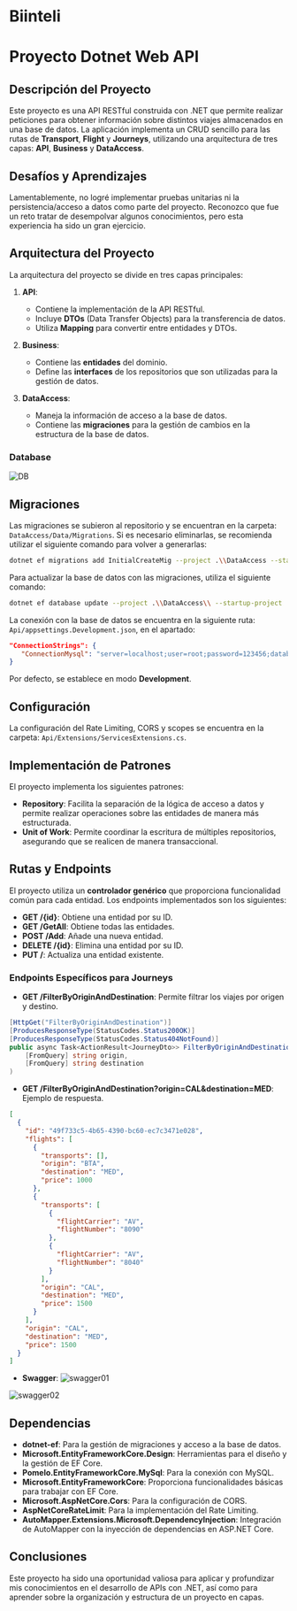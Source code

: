 
# Biinteli 
# Proyecto Dotnet Web API

## Descripción del Proyecto

Este proyecto es una API RESTful construida con .NET que permite realizar peticiones para obtener información sobre distintos viajes almacenados en una base de datos. La aplicación implementa un CRUD sencillo para las rutas de **Transport**, **Flight** y **Journeys**, utilizando una arquitectura de tres capas: **API**, **Business** y **DataAccess**.

## Desafíos y Aprendizajes

Lamentablemente, no logré implementar pruebas unitarias ni la persistencia/acceso a datos como parte del proyecto. Reconozco que fue un reto tratar de desempolvar algunos conocimientos, pero esta experiencia ha sido un gran ejercicio.

## Arquitectura del Proyecto

La arquitectura del proyecto se divide en tres capas principales:

1. **API**: 
   - Contiene la implementación de la API RESTful.
   - Incluye **DTOs** (Data Transfer Objects) para la transferencia de datos.
   - Utiliza **Mapping** para convertir entre entidades y DTOs.

2. **Business**: 
   - Contiene las **entidades** del dominio.
   - Define las **interfaces** de los repositorios que son utilizadas para la gestión de datos.

3. **DataAccess**: 
   - Maneja la información de acceso a la base de datos.
   - Contiene las **migraciones** para la gestión de cambios en la estructura de la base de datos.
  
### Database
![DB](https://github.com/user-attachments/assets/159ccfa6-5ebd-46c5-9264-872ba5997979)


## Migraciones

Las migraciones se subieron al repositorio y se encuentran en la carpeta: `DataAccess/Data/Migrations`. Si es necesario eliminarlas, se recomienda utilizar el siguiente comando para volver a generarlas:

```bash
dotnet ef migrations add InitialCreateMig --project .\\DataAccess --startup-project .\\Biinteli --output-dir .\\Data\Migrations
```

Para actualizar la base de datos con las migraciones, utiliza el siguiente comando:

```bash
dotnet ef database update --project .\\DataAccess\\ --startup-project .\\Biinteli
```

La conexión con la base de datos se encuentra en la siguiente ruta: `Api/appsettings.Development.json`, en el apartado:

```json
"ConnectionStrings": {
   "ConnectionMysql": "server=localhost;user=root;password=123456;database=javier_campo;"
}
```

Por defecto, se establece en modo **Development**.

## Configuración

La configuración del Rate Limiting, CORS y scopes se encuentra en la carpeta: `Api/Extensions/ServicesExtensions.cs`.

## Implementación de Patrones

El proyecto implementa los siguientes patrones:

- **Repository**: Facilita la separación de la lógica de acceso a datos y permite realizar operaciones sobre las entidades de manera más estructurada.
- **Unit of Work**: Permite coordinar la escritura de múltiples repositorios, asegurando que se realicen de manera transaccional.

## Rutas y Endpoints

El proyecto utiliza un **controlador genérico** que proporciona funcionalidad común para cada entidad. Los endpoints implementados son los siguientes:

- **GET /{id}**: Obtiene una entidad por su ID.
- **GET /GetAll**: Obtiene todas las entidades.
- **POST /Add**: Añade una nueva entidad.
- **DELETE /{id}**: Elimina una entidad por su ID.
- **PUT /**: Actualiza una entidad existente.

### Endpoints Específicos para Journeys

- **GET /FilterByOriginAndDestination**: Permite filtrar los viajes por origen y destino.

```csharp
[HttpGet("FilterByOriginAndDestination")]
[ProducesResponseType(StatusCodes.Status200OK)]
[ProducesResponseType(StatusCodes.Status404NotFound)]
public async Task<ActionResult<JourneyDto>> FilterByOriginAndDestination(
    [FromQuery] string origin, 
    [FromQuery] string destination
)
```
- **GET /FilterByOriginAndDestination?origin=CAL&destination=MED**: Ejemplo de respuesta.
```json
[
  {
    "id": "49f733c5-4b65-4390-bc60-ec7c3471e028",
    "flights": [
      {
        "transports": [],
        "origin": "BTA",
        "destination": "MED",
        "price": 1000
      },
      {
        "transports": [
          {
            "flightCarrier": "AV",
            "flightNumber": "8090"
          },
          {
            "flightCarrier": "AV",
            "flightNumber": "8040"
          }
        ],
        "origin": "CAL",
        "destination": "MED",
        "price": 1500
      }
    ],
    "origin": "CAL",
    "destination": "MED",
    "price": 1500
  }
]
```
- **Swagger**:
![swagger01](https://github.com/user-attachments/assets/7533393b-52ae-4d8e-bee9-f270e54eac76)

![swagger02](https://github.com/user-attachments/assets/1cb1d9d1-ea75-4f6a-9b49-064f2d4ed6a5)


## Dependencias

- **dotnet-ef**: Para la gestión de migraciones y acceso a la base de datos.
- **Microsoft.EntityFrameworkCore.Design**: Herramientas para el diseño y la gestión de EF Core.
- **Pomelo.EntityFrameworkCore.MySql**: Para la conexión con MySQL.
- **Microsoft.EntityFrameworkCore**: Proporciona funcionalidades básicas para trabajar con EF Core.
- **Microsoft.AspNetCore.Cors**: Para la configuración de CORS.
- **AspNetCoreRateLimit**: Para la implementación del Rate Limiting.
- **AutoMapper.Extensions.Microsoft.DependencyInjection**: Integración de AutoMapper con la inyección de dependencias en ASP.NET Core.


## Conclusiones

Este proyecto ha sido una oportunidad valiosa para aplicar y profundizar mis conocimientos en el desarrollo de APIs con .NET, así como para aprender sobre la organización y estructura de un proyecto en capas.
